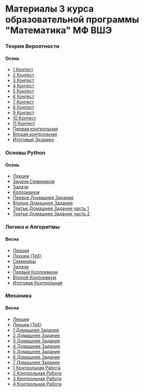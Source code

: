 # Материалы 3 курса образовательной программы "Математика" МФ ВШЭ

### Теория Вероятности

#### Осень
- [1 Контест]()
- [2 Контест]()
- [3 Контест]()
- [4 Контест]()
- [5 Контест]()
- [6 Контест]()
- [7 Контест]()
- [8 Контест]()
- [9 Контест]()
- [10 Контест]()
- [11 Контест]()
- [Первая контрольная]()
- [Вторая контрольная]()
- [Итоговый Экзамен]()


### Основы Python

#### Осень
- [Лекции]()
- [Задачи Семинаров]()
- [Задачи]()
- [Коллоквиум]()
- [Первое Домашнее Задание]()
- [Второе Домашнее Задание]()
- [Третье Домашнее Задание часть 1]()
- [Третье Домашнее Задание часть 2]()



### Логика и Алгоритмы

#### Весна
- [Лекции]()
- [Лекции (TeX)]()
- [Семинары]()
- [Задачи]()
- [Первый Коллоквиум]()
- [Второй Коллоквиум]()
- [Итоговая Контрольная]()


### Механика

#### Весна
- [Лекции]()
- [Лекции (TeX)]()
- [1 Домашнее Задание]()
- [2 Домашнее Задание]()
- [3 Домашнее Задание]()
- [4 Домашнее Задание]()
- [5 Домашнее Задание]()
- [6 Домашнее Задание]()
- [7 Домашнее Задание]()
- [1 Контрольная Работа]()
- [2 Контрольная Работа]()
- [3 Контрольная Работа]()
- [4 Контрольная Работа]()
